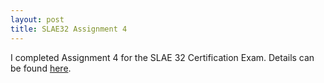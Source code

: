 ```yaml
---
layout: post
title: SLAE32 Assignment 4
---
```


I completed Assignment 4 for the SLAE 32 Certification Exam. Details can be found [here](/SLAE32/slae32-assignment4).
